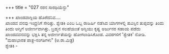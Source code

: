 +++
title = "027 ನರನ ಸಾರಥಿಯೆನ್ದು"

+++
ಖಾಂಡವಾಗ್ನಿಯ ಹೊರೆದನಿವ....  
ಖಾಂಡವ ವನವು ಇಂದ್ರನಿಗೆ ಸೇರಿತ್ತು. ಶ್ವೇತಕಿ ಎಂಬ ಒಬ್ಬ ರಾಜರ್ಷಿ ನಡೆಸಿದ ಯಾಗಗಳಲ್ಲಿ ಹವಿಸ್ಸಿನ ತುಪ್ಪವನ್ನು ತಿಂದು ತಿಂದು ಅಗ್ನಿಗೆ ಅಜೀರ್ಣವಾಗಿತ್ತು. ಬ್ರಹ್ಮನ ಸಲಹೆಯಂತೆ ಅಗ್ನಿಯು ಕೃಷ್ಣ ಅರ್ಜುನರ ಸಹಾಯ ಪಡೆದು ಖಾಂಡವವನವನ್ನು ಭಕ್ಷಿಸಿ ತನ್ನ ಅಜೀರ್ಣತೆಯನ್ನು ಹೋಗಲಾಡಿಸಿಕೊಂಡ. ವಿವರಗಳಿಗೆ 'ಶ್ವೇತಕಿ' ನೋಡಿ. "ಮಹಾಭಾರತ ಪಾತ್ರ-ಸಂಗತಿಗಳು" (ಅ.ರಾ.ಮಿತ್ರ)  
ಶ್ವೇತಕಿ -